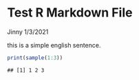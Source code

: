 Test R Markdown File
================
Jinny
1/3/2021

this is a simple english sentence.

``` r
print(sample(1:3))
```

    ## [1] 1 2 3
